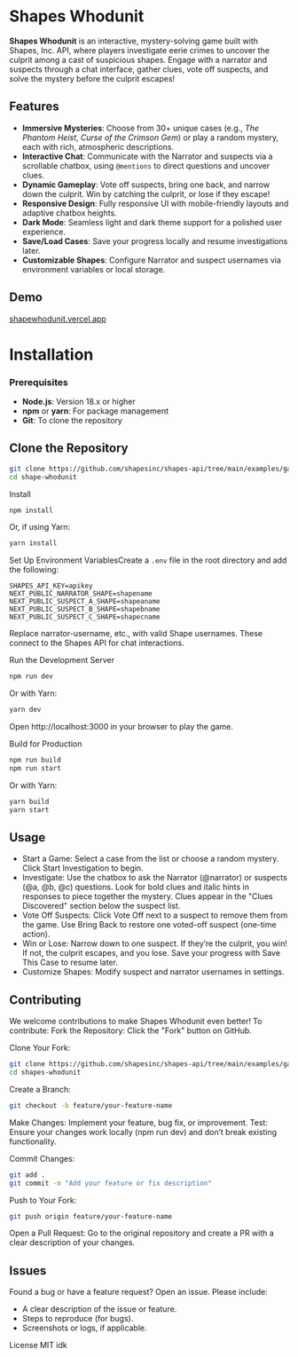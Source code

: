 # Shapes Whodunit

**Shapes Whodunit** is an interactive, mystery-solving game built with Shapes, Inc. API, where players investigate eerie crimes to uncover the culprit among a cast of suspicious shapes. Engage with a narrator and suspects through a chat interface, gather clues, vote off suspects, and solve the mystery before the culprit escapes! 

## Features

- **Immersive Mysteries**: Choose from 30+ unique cases (e.g., *The Phantom Heist*, *Curse of the Crimson Gem*) or play a random mystery, each with rich, atmospheric descriptions.
- **Interactive Chat**: Communicate with the Narrator and suspects via a scrollable chatbox, using `@mentions` to direct questions and uncover clues.
- **Dynamic Gameplay**: Vote off suspects, bring one back, and narrow down the culprit. Win by catching the culprit, or lose if they escape!
- **Responsive Design**: Fully responsive UI with mobile-friendly layouts and adaptive chatbox heights.
- **Dark Mode**: Seamless light and dark theme support for a polished user experience.
- **Save/Load Cases**: Save your progress locally and resume investigations later.
- **Customizable Shapes**: Configure Narrator and suspect usernames via environment variables or local storage.

## Demo
[shapewhodunit.vercel.app](https://shapewhodunit.vercel.app/)  

# Installation

### Prerequisites

- **Node.js**: Version 18.x or higher
- **npm** or **yarn**: For package management
- **Git**: To clone the repository

## Clone the Repository

```bash
git clone https://github.com/shapesinc/shapes-api/tree/main/examples/games/shape-whodunit
cd shape-whodunit
```
Install 
```bash
npm install
```
Or, if using Yarn:
```bash
yarn install
```
Set Up Environment VariablesCreate a `.env` file in the root directory and add the following:
```env
SHAPES_API_KEY=apikey
NEXT_PUBLIC_NARRATOR_SHAPE=shapename
NEXT_PUBLIC_SUSPECT_A_SHAPE=shapeaname
NEXT_PUBLIC_SUSPECT_B_SHAPE=shapebname
NEXT_PUBLIC_SUSPECT_C_SHAPE=shapecname
```
Replace narrator-username, etc., with valid Shape usernames. These connect to the Shapes API for chat interactions.

Run the Development Server
```bash
npm run dev
```

Or with Yarn:
```bash
yarn dev
```
Open http://localhost:3000 in your browser to play the game.

Build for Production
```bash
npm run build
npm run start
```
Or with Yarn:
```bash
yarn build
yarn start
```
## Usage
- Start a Game:
Select a case from the list or choose a random mystery.
Click Start Investigation to begin.
- Investigate:
Use the chatbox to ask the Narrator (@narrator) or suspects (@a, @b, @c) questions.
Look for bold clues and italic hints in responses to piece together the mystery.
Clues appear in the "Clues Discovered" section below the suspect list.
- Vote Off Suspects:
Click Vote Off next to a suspect to remove them from the game.
Use Bring Back to restore one voted-off suspect (one-time action).
- Win or Lose:
Narrow down to one suspect. If they’re the culprit, you win! If not, the culprit escapes, and you lose.
Save your progress with Save This Case to resume later.
- Customize Shapes:
Modify suspect and narrator usernames in settings.

## Contributing
We welcome contributions to make Shapes Whodunit even better! To contribute:
Fork the Repository: Click the "Fork" button on GitHub.

Clone Your Fork:
```bash
git clone https://github.com/shapesinc/shapes-api/tree/main/examples/games/shape-whodunit
cd shapes-whodunit
```
Create a Branch:
```bash
git checkout -b feature/your-feature-name
```

Make Changes: Implement your feature, bug fix, or improvement.
Test: Ensure your changes work locally (npm run dev) and don’t break existing functionality.

Commit Changes:
```bash
git add .
git commit -m "Add your feature or fix description"
```
Push to Your Fork:
```bash
git push origin feature/your-feature-name
```

Open a Pull Request: Go to the original repository and create a PR with a clear description of your changes.

## Issues
Found a bug or have a feature request? Open an issue. Please include:
- A clear description of the issue or feature.
- Steps to reproduce (for bugs).
- Screenshots or logs, if applicable.

License 
MIT idk
